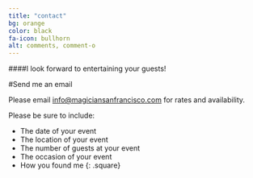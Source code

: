 ```yaml
---
title: "contact"
bg: orange
color: black
fa-icon: bullhorn
alt: comments, comment-o
---
```



####I look forward to entertaining your guests!

#Send me an email

Please email [info@magiciansanfrancisco.com](mailto:info@magiciansanfrancisco.com) for rates and availability.

Please be sure to include:

- The date of your event
- The location of your event
- The number of guests at your event
- The occasion of your event
- How you found me
{: .square}